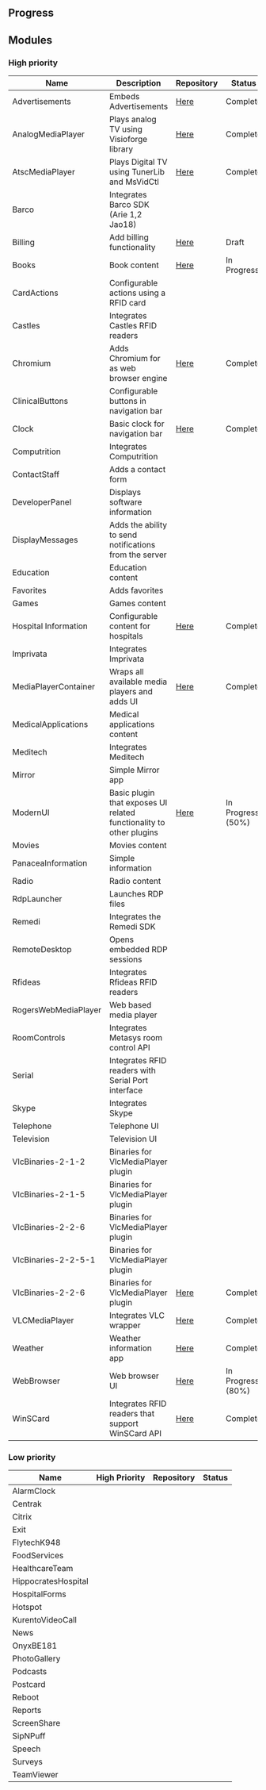 ## Progress

## Modules 
### High priority
Name | Description | Repository | Status
--- | --- | --- | --- 
Advertisements | Embeds Advertisements | [Here](https://git.i3inc.ca/Panacea2-1/Panacea.Modules.Advertisements) | Complete
AnalogMediaPlayer | Plays analog TV using Visioforge library | [Here](https://git.i3inc.ca/Panacea2-1/Panacea.Modules.AnalogMediaPlayer) | Complete
AtscMediaPlayer | Plays Digital TV using TunerLib and MsVidCtl | [Here](https://git.i3inc.ca/Panacea2-1/Panacea.Modules.AtscMediaPlayer) | Complete
Barco | Integrates Barco SDK (Arie 1,2 Jao18) | |
Billing | Add billing functionality | [Here](https://git.i3inc.ca/Panacea2-1/Panacea.Modules.Billing) | Draft
Books | Book content | [Here](https://git.i3inc.ca/Panacea2-1/Panacea.Modules.Books) | In Progress
CardActions | Configurable actions using a RFID card | |
Castles | Integrates Castles RFID readers  | |
Chromium | Adds Chromium for as web browser engine | [Here](https://git.i3inc.ca/Panacea2-1/Panacea.Modules.Chromium) | Complete
ClinicalButtons | Configurable buttons in navigation bar | |
Clock | Basic clock for navigation bar | [Here](https://git.i3inc.ca/Panacea2-1/Panacea.Modules.Clock) | Complete
Computrition | Integrates Computrition | |
ContactStaff | Adds a contact form | |
DeveloperPanel | Displays software information | |
DisplayMessages | Adds the ability to send notifications from the server | |
Education | Education content | |
Favorites | Adds favorites | |
Games | Games content | |
Hospital Information | Configurable content for hospitals | [Here](https://git.i3inc.ca/Panacea2-1/Panacea.Modules.HospitalInformation) | Complete
Imprivata | Integrates Imprivata | |
MediaPlayerContainer | Wraps all available media players and adds UI | [Here](https://git.i3inc.ca/Panacea2-1/Panacea.Modules.MediaPlayerContainer) | Complete
MedicalApplications | Medical applications content | |
Meditech | Integrates Meditech | |
Mirror | Simple Mirror app | |
ModernUI | Basic plugin that exposes UI related functionality to other plugins | [Here](https://git.i3inc.ca/Panacea2-1/Panacea.Modules.ModernUi) | In Progress (50%)
Movies | Movies content | |
PanaceaInformation | Simple information | |
Radio | Radio content | |
RdpLauncher | Launches RDP files | |
Remedi | Integrates the Remedi SDK | |
RemoteDesktop | Opens embedded RDP sessions | |
Rfideas | Integrates Rfideas RFID readers | |
RogersWebMediaPlayer | Web based media player | |
RoomControls | Integrates Metasys room control API | |
Serial | Integrates RFID readers with Serial Port interface | |
Skype | Integrates Skype | |
Telephone | Telephone UI | |
Television | Television UI | |
VlcBinaries-2-1-2 | Binaries for VlcMediaPlayer plugin |  | 
VlcBinaries-2-1-5 | Binaries for VlcMediaPlayer plugin |  | 
VlcBinaries-2-2-6 | Binaries for VlcMediaPlayer plugin
VlcBinaries-2-2-5-1 | Binaries for VlcMediaPlayer plugin |  | 
VlcBinaries-2-2-6 | Binaries for VlcMediaPlayer plugin | [Here](https://git.i3inc.ca/Panacea2-1/Panacea.Modules.VlcBinaries-2-2-6) | Complete
VLCMediaPlayer | Integrates VLC wrapper | [Here](https://git.i3inc.ca/Panacea2-1/Panacea.Modules.VlcMediaPlayer) | Complete
Weather | Weather information app | [Here](https://git.i3inc.ca/Panacea2-1/Panacea.Modules.Weather) | Complete
WebBrowser | Web browser UI | [Here](https://git.i3inc.ca/Panacea2-1/Panacea.Modules.WebBrowser) | In Progress (80%)
WinSCard | Integrates RFID readers that support WinSCard API | [Here](https://git.i3inc.ca/Panacea2-1/Panacea.Modules.WinSCard) | Complete

### Low priority
Name | High Priority | Repository | Status
--- | --- | --- | --- 
AlarmClock | | |
Centrak | | |
Citrix | | |
Exit | | |
FlytechK948 | | |
FoodServices | | |
HealthcareTeam | | |
HippocratesHospital | | |
HospitalForms | | |
Hotspot | | |
KurentoVideoCall | | |
News | | |
OnyxBE181 | | |
PhotoGallery | | |
Podcasts | | |
Postcard | | |
Reboot | | |
Reports | | |
ScreenShare | | |
SipNPuff | | |
Speech | | |
Surveys | | |
TeamViewer | | |

